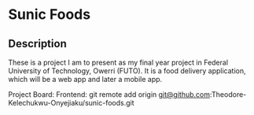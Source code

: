 # Sunic Foods


## Description

These is a project I am to present as my final year project in Federal University of Technology, Owerri (FUTO). It is a food delivery application, which will be a web app and later a mobile app. 

Project Board:
Frontend: git remote add origin git@github.com:Theodore-Kelechukwu-Onyejiaku/sunic-foods.git

